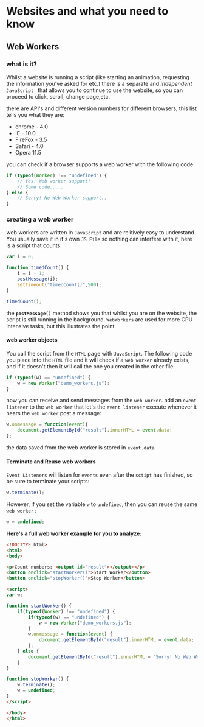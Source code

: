 # Websites and what you need to know

## Web Workers

### what is it?

Whilst a website is running a script (like starting an animation, requesting the information you've asked for etc.) there is a separate and *independent* `JavaScript ` that allows you to continue to use the website, so you can proceed to click, scroll, change page,etc.

there are API's and different version numbers for different browsers, this list tells you what they are:
* chrome - 4.0
* IE - 10.0
* FireFox - 3.5
* Safari - 4.0
* Opera 11.5

you can check if a browser supports a web worker with the following code

```javascript
if (typeof(Worker) !== "undefined") {
    // Yes! Web worker support!
    // Some code.....
} else {
    // Sorry! No Web Worker support..
}
```

### creating a web worker

web workers are written in `JavaScript` and are relitively easy to understand. You usually save it in it's own `JS File` so nothing can interfere with it, here is a script that counts:

```javascript
var i = 0;

function timedCount() {
    i = i + 1;
    postMessage(i);
    setTimeout("timedCount()",500);
}

timedCount();
```

the **`postMessage()`** method shows you that whilst you are on the website, the script is still running in the background. `WebWorkers` are used for more CPU intensive tasks, but this illustrates the point.

#### web worker objects

You call the script from the `HTML` page with `JavaScript`. The following code you place into the `HTML` file and it will check if a `web worker` already exists, and if it doesn't then it will call the one you created in the other file:

```javascript
if (typeof(w) == "undefined") {
    w = new Worker("demo_workers.js");
}
```

now you can receive and send messages from the `web worker`. add an `event listener` to the `web worker` that let's the `event listener` execute whenever it hears the `web worker` post a message:

```javascript
w.onmessage = function(event){
    document.getElementById("result").innerHTML = event.data;
};
```

the data saved from the web worker is stored in `event.data`

#### Terminate and Reuse web workers

`Event Listeners` will listen for `events` even after the `sctipt` has finished, so be sure to terminate your scripts:

```javascript
w.terminate();
```

However, if you set the variable `w` to `undefined`, then you can reuse the same `web worker` :

```javascript
w = undefined;
```

**Here's a full web worker example for you to analyze:**

```html
<!DOCTYPE html>
<html>
<body>

<p>Count numbers: <output id="result"></output></p>
<button onclick="startWorker()">Start Worker</button> 
<button onclick="stopWorker()">Stop Worker</button>

<script>
var w;

function startWorker() {
    if(typeof(Worker) !== "undefined") {
        if(typeof(w) == "undefined") {
            w = new Worker("demo_workers.js");
        }
        w.onmessage = function(event) {
            document.getElementById("result").innerHTML = event.data;
        };
    } else {
        document.getElementById("result").innerHTML = "Sorry! No Web Worker support.";
    }
}

function stopWorker() { 
    w.terminate();
    w = undefined;
}
</script>

</body>
</html>
```

